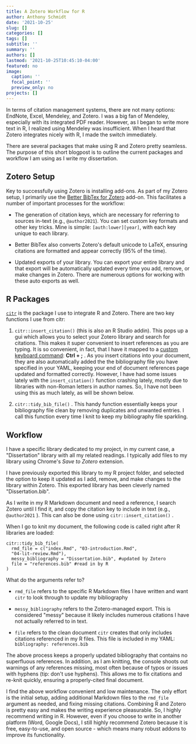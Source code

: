 ```yaml
---
title: A Zotero Workflow for R
author: Anthony Schmidt
date: '2021-10-25'
slug: []
categories: []
tags: []
subtitle: ''
summary: ''
authors: []
lastmod: '2021-10-25T10:45:10-04:00'
featured: no
image:
  caption: ''
  focal_point: ''
  preview_only: no
projects: []
---
```


In terms of citation management systems, there are not many options: EndNote, Excel, Mendeley, and Zotero. I was a big fan of Mendeley, especially with its integrated PDF reader. However, as I began to write more text in R, I realized using Mendeley was insufficient. When I heard that Zotero integrates nicely with R, I made the switch immediately.

There are several packages that make using R and Zotero pretty seamless. The purpose of this short blogpost is to outline the current packages and workflow I am using as I write my dissertation.

## Zotero Setup

Key to successfully using Zotero is installing add-ons. As part of my Zotero setup, I primarily use the [Better BibTex for Zotero](https://retorque.re/zotero-better-bibtex/) add-on. This facilitates a number of important processes for the workflow:

-   The generation of citation keys, which are necessary for referring to sources in-text (e.g., `@author2021`). You can set custom key formats and other key tricks. Mine is simple: `[auth:lower][year]`, with each key unique to each library.

-   Better BibTex also converts Zotero's default unicode to LaTeX, ensuring citations are formatted and appear correctly (95% of the time).

-   Updated exports of your library. You can export your entire library and that export will be automatically updated every time you add, remove, or make changes in Zotero. There are numerous options for working with these auto exports as well.

## R Packages

[`citr`](https://github.com/crsh/citr) is the package I use to integrate R and Zotero. There are two key functions I use from citr:

1.  `citr::insert_citation()` (this is also an R Studio addin). This pops up a gui which allows you to select your Zotero library and search for citations. This makes it super convenient to insert references as you are typing. It is so convenient, in fact, that I have it mapped to a [custom keyboard command](https://support.rstudio.com/hc/en-us/articles/206382178-Customizing-Keyboard-Shortcuts): **Ctrl + ;** . As you insert citations into your document, they are also automatically added the the bibliography file you have specified in your YAML, keeping your end of document references page updated and formatted correctly. However, I have had some issues lately with the `insert_citation()` function crashing lately, mostly due to libraries with non-Roman letters in author names. So, I have not been using this as much lately, as will be shown below.

2.  `citr::tidy_bib_file()` . This handy function essentially keeps your bibliography file clean by removing duplicates and unwanted entries. I call this function every time I knit to keep my bibliography file sparkling.

## Workflow

I have a specific library dedicated to my project, in my current case, a "Dissertation" library with all my related readings. I typically add files to my library using Chrome's *Save to Zotero* extension.

I have previously exported this library to my R project folder, and selected the option to keep it updated as I add, remove, and make changes to the library within Zotero. This exported library has been cleverly named "Dissertation.bib".

As I write in my R Markdown document and need a reference, I search Zotero until I find it, and copy the citation key to include in text (e.g., `@author2021` ). This can also be done using `citr::insert_citation()` .

When I go to knit my document, the following code is called right after R libraries are loaded:

    citr::tidy_bib_file(
      rmd_file = c("index.Rmd", "03-introduction.Rmd", 
      "04-lit-review.Rmd"),
      messy_bibliography = "Dissertation.bib", #updated by Zotero
      file = "references.bib" #read in by R
    )

What do the arguments refer to?

-   `rmd_file` refers to the specific R Markdown files I have written and want `citr` to look through to update my bibliography

-   `messy_bibliography` refers to the Zotero-managed export. This is considered "messy" because it likely includes numerous citations I have not actually referred to in text.

-   `file` refers to the clean document `citr` creates that only includes citations referenced in my R files. This file is included in my YAML: `bibliography: references.bib`

The above process keeps a properly updated bibliography that contains no superfluous references. In addition, as I am knitting, the console shoots out warnings of any references missing, most often because of typos or issues with hyphens (tip: don't use hyphens). This allows me to fix citations and re-knit quickly, ensuring a properly-cited final document.

I find the above workflow convenient and low maintenance. The only effort is the initial setup, adding additional Markdown files to the `rmd_file` argument as needed, and fixing missing citations. Combining R and Zotero is pretty easy and makes the writing experience pleasurable. So, I highly recommend writing in R. However, even if you choose to write in another platform (Word, Google Docs), I still highly recommend Zotero because it is free, easy-to-use, and open source - which means many robust addons to improve its functionality.
